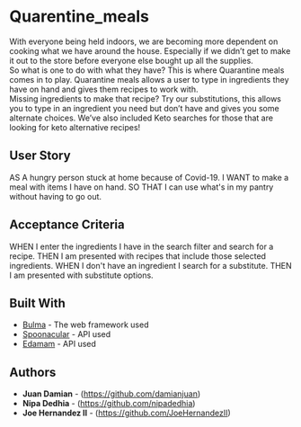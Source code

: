 # Quarentine_meals


With everyone being held indoors, we are becoming more dependent on cooking what we have around the house.  Especially if we didn’t get to make it out to the store before everyone else bought up all the supplies.  
So what is one to do with what they have? 
This is where Quarantine meals comes in to play.  Quarantine meals allows a user to type in ingredients they have on hand and gives them recipes to work with.  
Missing ingredients to make that recipe?
Try our substitutions, this allows you to type in an ingredient you need but don’t have and gives you some alternate choices.
We’ve also included Keto searches for those that are looking for keto alternative recipes!


## User Story
AS A  hungry person stuck at home because of Covid-19.
I WANT to make a meal with items I have on hand.
SO THAT I can use what's in my pantry without having to go out.

## Acceptance Criteria
WHEN I enter the ingredients I have in the search filter and search for a recipe.
THEN I am presented with recipes that include those selected ingredients.
WHEN I don't have an ingredient I search for a substitute.
THEN I am presented with substitute options.




## Built With

* [Bulma](https://bulma.io/) - The web framework used
* [Spoonacular](https://spoonacular.com/food-api) - API used
* [Edamam](https://developer.edamam.com/) - API used



## Authors

* **Juan Damian** - (https://github.com/damianjuan)
* **Nipa Dedhia** - (https://github.com/nipadedhia)
* **Joe Hernandez II** - (https://github.com/JoeHernandezII)



